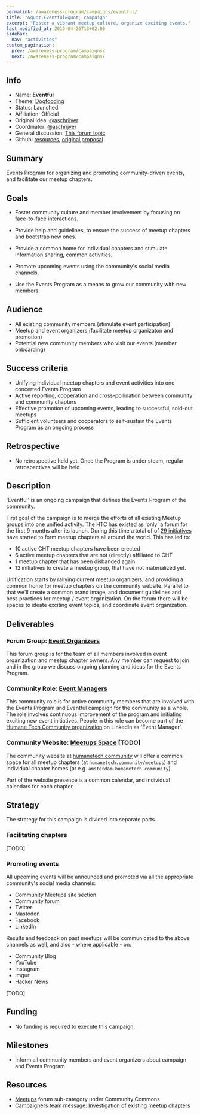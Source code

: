 ```yaml
---
permalink: /awareness-program/campaigns/eventful/
title: "&quot;Eventful&quot; campaign"
excerpt: "Foster a vibrant meetup culture, organize exciting events."
last_modified_at: 2019-04-26T13+02:00
sidebar:
  nav: "activities"
custom_pagination:
  prev: /awareness-program/campaigns/
  next: /awareness-program/campaigns/
---
```


<!-- Please fill in the information below each header according to the instructions.

       - Do NOT remove section headers. Instead add the placeholder text if the section is not needed.
       - You can leave the comments. They can be helpful when editing the issue later on.
       - Replace brackets with appropriate information (unless part of a link), leaving formatting intact.
       - The non-comments texts below provide examples, unless they are placeholder text

    Note: You will not be wasting your time documenting all this. The information in this issue
          should be copied to the Campaign README.md after your feedback is incorporated.
-->

## Info 

<!-- Provide short name that reflects the gist of the campaign, used as working title.
      Also add the link to community forum topic that is used for general discussion. 

      Valid values for 'Status' are: Ideation, Preparing, Launched, Finished
      Valid values for 'Affiliation' are: Official, Unofficial
      Original idea: Link to forum user that first came up with campaign idea
      Coordinator: Link to forum user responsible for coordinating tasks for this campaign, or 'TBD'
-->

- Name: **Eventful**
- Theme: [Dogfooding](/awareness-program/campaign-themes/dogfooding/)
- Status: Launched
- Affiliation: Official
- Original idea: [@aschrijver](https://community.humanetech.com/u/aschrijver)
- Coordinator: [@aschrijver](https://community.humanetech.com/u/aschrijver)
- General discussion: [This forum topic](https://community.humanetech.com/t/3024)
- Github: [resources](https://github.com/humanetech-community/awareness-program/tree/master/campaigns/eventful), [original proposal](https://github.com/humanetech-community/awareness-program/issues/62)

## Summary 

<!-- Clear and concise explanation in 1-3 lines of text. -->

Events Program for organizing and promoting community-driven events, and facilitate our meetup chapters.

## Goals

<!-- Bullet list of the intended effects of the campaign, separated by empty lines. -->

- Foster community culture and member involvement by focusing on face-to-face interactions.

- Provide help and guidelines, to ensure the success of meetup chapters and bootstrap new ones.

- Provide a common home for individual chapters and stimulate information sharing, common activities.

- Promote upcoming events using the community's social media channels.

- Use the Events Program as a means to grow our community with new members.

## Audience

<!-- The demographic audience the campaign is targeted to. -->

- All existing community members (stimulate event participation)
- Meetup and event organizers (facilitate meetup organizaton and promotion)
- Potential new community members who visit our events (member onboarding)

## Success criteria

<!-- (optional) Bullet list detailing how success is measured. -->

- Unifying individual meetup chapters and event activities into one concerted Events Program
- Active reporting, cooperation and cross-pollination between community and community chapters
- Effective promotion of upcoming events, leading to successful, sold-out meetups
- Sufficient volunteers and cooperators to self-sustain the Events Program as an ongoing process

## Retrospective

<!-- (optional) Analysis of results after campaign has ended, to see if success criteria were met, and to learn lessons for future campaigns. Use the placeholder text is no retrospective was held yet. Add a date indicator if possible (e.g. 'after 3 months', '24-11-2018'). -->

- No retrospective held yet. Once the Program is under steam, regular retrospectives will be held

## Description

<!-- A longer, more elaborate description (one or more paragraphs of text) -->

'Eventful' is an ongoing campaign that defines the Events Program of the community.

First goal of the campaign is to merge the efforts of all existing Meetup groups into one unified activity. The HTC has existed as 'only' a forum for the first 9 months after its launch. During this time a total of of [29 initiatives](https://community.humanetech.com/t/3017) have started to form meetup chapters all around the world. This has led to:

- 10 active CHT meetup chapters have been erected
- 6 active meetup chapters that are not (directly) affiliated to CHT
- 1 meetup chapter that has been disbanded again
- 12 initiatives to create a meetup group, that have not materialized yet.

Unification starts by rallying current meetup organizers, and providing a common home for meetup chapters on the community website. Parallel to that we'll create a common brand image, and document guidelines and best-practices for meetup / event organization. On the forum there will be spaces to ideate exciting event topics, and coordinate event organization.

## Deliverables

<!-- Sub-headers with the planned deliverables and their summaries. Update this later to reflect changes.  The second sub-header gives an example. -->

### Forum Group: [Event Organizers](https://community.humanetech.com/groups/Events) 

This forum group is for the team of all members involved in event organization and meetup chapter owners. Any member can request to join and in the group we discuss ongoing planning and ideas for the Events Program.

### Community Role: [Event Managers](https://github.com/orgs/humanetech-community/teams/event-managers)

This community role is for active community members that are involved with the Events Program and Eventful campaign for the community as a whole. The role involves continuous improvement of the program and initiating exciting new event initiatives. People in this role can become part of the [Humane Tech Community organization](https://www.linkedin.com/company/humanetech-community) on LinkedIn as 'Event Manager'.

### Community Website: [Meetups Space]() [TODO]

The community website at [humanetech.community](https://humanetech.community) will offer a common space for all meetup chapters (at `humanetech.community/meetups`) and individual chapter homes (at e.g. `amsterdam.humanetech.community`).

Part of the website presence is a common calendar, and individual calendars for each chapter.

## Strategy

<!-- Outline the (draft) strategy required to attain the success criteria (one or more paragraphs of text, use formatting - like lists - where appropriate). Use this placeholder text if this section is not needed:

- This campaign does not require a strategy. Strategy is defined on the Theme, or in Deliverables.
 -->

The strategy for this campaign is divided into separate parts.

### Facilitating chapters

[TODO]

### Promoting events

All upcoming events will be announced and promoted via all the appropriate community's social media channels:

- Community Meetups site section
- Community forum
- Twitter
- Mastodon
- Facebook
- LinkedIn

Results and feedback on past meetups will be communicated to the above channels as well, and also - where applicable - on:

- Community Blog
- YouTube
- Instagram
- Imgur
- Hacker News

[TODO]

## Funding

<!-- (optional) Financial requirements, required budget, ways to obtain funds (keep it short, couple of paragraphs, some bullets). If necessary link to separate detailed funding document. Use the placeholder text if no funding is required. -->

- No funding is required to execute this campaign. 

## Milestones

<!-- (optional) Bullet list of past and future milestones for the campaign. Or placeholder bullet "No milestones have been defined." -->

- Inform all community members and event organizers about campaign and Events Program

## Resources

<!-- (optional) Links to relevant folders, files and external information, or leave the placeholder text. -->

- [Meetups](https://community.humanetech.com/c/central/meetups) forum sub-category under Community Commons
- Campaigners team message: [Investigation of existing meetup chapters](https://community.humanetech.com/t/eventful-planning-and-organizing-our-meetup-chapters-and-htc-events/3017)
